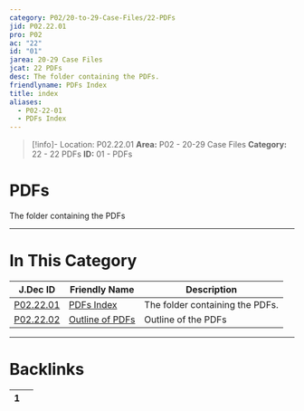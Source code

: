 ```yaml
---
category: P02/20-to-29-Case-Files/22-PDFs
jid: P02.22.01
pro: P02
ac: "22"
id: "01"
jarea: 20-29 Case Files
jcat: 22 PDFs
desc: The folder containing the PDFs.
friendlyname: PDFs Index
title: index
aliases:
  - P02-22-01
  - PDFs Index
---
```

>[!info]- Location: P02.22.01
>**Area:** P02 - 20-29 Case Files
>**Category:** 22 - 22 PDFs
>**ID:** 01 - PDFs

# PDFs

The folder containing the PDFs
 


---
# In This Category

| J.Dec ID                                                                                | Friendly Name                                                                                 | Description                     |
| --------------------------------------------------------------------------------------- | --------------------------------------------------------------------------------------------- | ------------------------------- |
| [P02.22.01](index.md)      | [PDFs Index](index.md)           | The folder containing the PDFs. |
| [P02.22.02](./02-Outline.md) | [Outline of PDFs](./02-Outline.md) | Outline of the PDFs             |


---
# Backlinks
<div><table class="dataview table-view-table"><thead class="table-view-thead"><tr class="table-view-tr-header"><th class="table-view-th"><span></span><span class="dataview small-text">1</span></th><th class="table-view-th"><span></span></th></tr></thead><tbody class="table-view-tbody"></tbody></table></div>